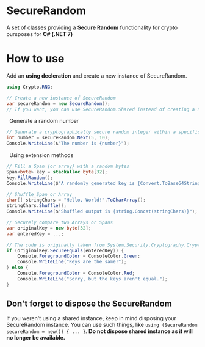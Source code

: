 # SecureRandom
A set of classes providing a **Secure Random** functionality for crypto pursposes for **C# (.NET 7)**

# How to use
Add an **using decleration** and create a new instance of SecureRandom.
```cs
using Crypto.RNG;

// Create a new instance of SecureRandom
var secureRandom = new SecureRandom();
// If you want, you can use SecureRandom.Shared instead of creating a new instance
```

&nbsp;
Generate a random number
```cs
// Generate a cryptographically secure random integer within a specific range [5..10), which means value is higher or equal to 5 and less than 10
int number = secureRandom.Next(5, 10);
Console.WriteLine($"The number is {number}");
```

&nbsp;
Using extension methods
```cs
// Fill a Span (or array) with a random bytes
Span<byte> key = stackalloc byte[32];
key.FillRandom();
Console.WriteLine($"A randomly generated key is {Convert.ToBase64String(key)}");

// Shuffle Span or Array
char[] stringChars = "Hello, World!".ToCharArray();
stringChars.Shuffle();
Console.WriteLine($"Shuffled output is {string.Concat(stringChars)}");

// Securely compare two Arrays or Spans
var originalKey = new byte[32];
var enteredKey = ...;

// The code is originally taken from System.Security.Cryptography.CryptographicOperations.FixedTimeEquals
if (originalKey.SecureEquals(enteredKey)) {
    Console.ForegroundColor = ConsoleColor.Green;
    Console.WriteLine("Keys are the same!");
} else {
    Console.ForegroundColor = ConsoleColor.Red;
    Console.WriteLine("Sorry, but the keys aren't equal.");
}
```

## Don't forget to dispose the SecureRandom
If you weren't using a shared instance, keep in mind disposing your SecureRandom instance. You can use such things, like `using (SecureRandom secureRandom = new()) { ... }`. **Do not dispose shared instance as it will no longer be available.**

